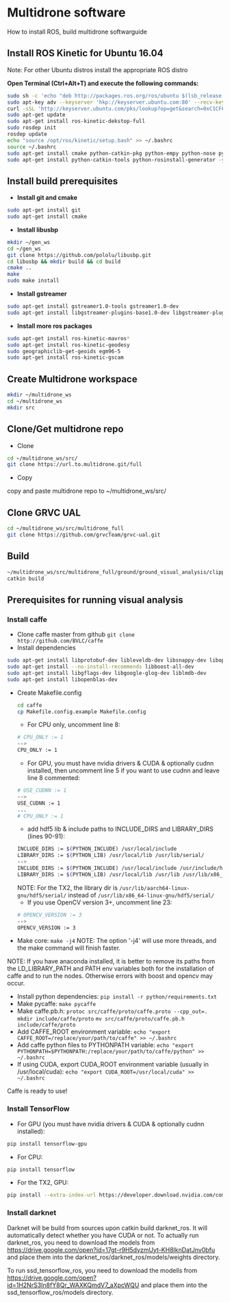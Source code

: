 # Multidrone software

How to install ROS, build multidrone softwarguide

## Install ROS Kinetic for Ubuntu 16.04

Note: For other Ubuntu distros install the appropriate ROS distro

**Open Terminal (Ctrl+Alt+T) and execute the following commands:**

```bash
sudo sh -c 'echo "deb http://packages.ros.org/ros/ubuntu $(lsb_release -sc) main" > /etc/apt/sources.list.d/ros-latest.list'
sudo apt-key adv --keyserver 'hkp://keyserver.ubuntu.com:80' --recv-key C1CF6E31E6BADE8868B172B4F42ED6FBAB17C654
curl -sSL 'http://keyserver.ubuntu.com/pks/lookup?op=get&search=0xC1CF6E31E6BADE8868B172B4F42ED6FBAB17C654' | sudo apt-key add -
sudo apt-get update
sudo apt-get install ros-kinetic-dekstop-full
sudo rosdep init
rosdep update
echo "source /opt/ros/kinetic/setup.bash" >> ~/.bashrc
source ~/.bashrc
sudo apt-get install cmake python-catkin-pkg python-empy python-nose python-setuptools libgtest-dev build-essential
sudo apt-get install python-catkin-tools python-rosinstall-generator -y
```

## Install build prerequisites

* **Install git and cmake**
```bash
sudo apt-get install git
sudo apt-get install cmake
```

* **Install libusbp**

```bash
mkdir ~/gen_ws
cd ~/gen_ws
git clone https://github.com/pololu/libusbp.git
cd libusbp && mkdir build && cd build
cmake ..
make 
sudo make install
```
* **Install gstreamer**
```bash
sudo apt-get install gstreamer1.0-tools gstreamer1.0-dev
sudo apt-get install libgstreamer-plugins-base1.0-dev libgstreamer-plugins-good1.0-dev
```

* **Install more ros packages**
```bash
sudo apt-get install ros-kinetic-mavros*
sudo apt-get install ros-kinetic-geodesy
sudo geographiclib-get-geoids egm96-5
sudo apt-get install ros-kinetic-gscam
```

## Create Multidrone workspace

```bash
mkdir ~/multidrone_ws
cd ~/multidrone_ws
mkdir src
```

## Clone/Get multidrone repo

* Clone
```bash
cd ~/multidrone_ws/src/
git clone https://url.to.multidrone.git/full
```

* Copy

copy and paste multidrone repo to ~/multidrone_ws/src/ 

## Clone GRVC UAL

```bash
cd ~/multidrone_ws/src/multidrone_full
git clone https://github.com/grvcTeam/grvc-ual.git
```

## Build

```bash
~/multidrone_ws/src/multidrone_full/ground/ground_visual_analysis/clipper/make_libs.sh
catkin build
```

## Prerequisites for running visual analysis

### Install caffe
* Clone caffe master from github
`git clone http://github.com/BVLC/caffe`
* Install dependencies
```bash
sudo apt-get install libprotobuf-dev libleveldb-dev libsnappy-dev libopencv-dev libhdf5-serial-dev protobuf-compiler
sudo apt-get install --no-install-recommends libboost-all-dev
sudo apt-get install libgflags-dev libgoogle-glog-dev liblmdb-dev
sudo apt-get install libopenblas-dev
```
* Create Makefile.config
  ```bash
  cd caffe
  cp Makefile.config.example Makefile.config
  ```
  * For CPU only, uncomment line 8:
  ```bash
  # CPU_ONLY := 1
  -->
  CPU_ONLY := 1
  ```
  * For GPU, you must have nvidia drivers & CUDA & optionally cudnn installed, then uncomment line 5 if you want to use cudnn and leave line 8 commented:
  ```bash
  # USE_CUDNN := 1
  -->
  USE_CUDNN := 1
  ...
  # CPU_ONLY := 1
  ```
  * add hdf5 lib & include paths to INCLUDE_DIRS and LIBRARY_DIRS (lines 90-91):
  ```bash
  INCLUDE_DIRS := $(PYTHON_INCLUDE) /usr/local/include
  LIBRARY_DIRS := $(PYTHON_LIB) /usr/local/lib /usr/lib/serial/
  -->
  INCLUDE_DIRS := $(PYTHON_INCLUDE) /usr/local/include /usr/include/hdf5/serial/
  LIBRARY_DIRS := $(PYTHON_LIB) /usr/local/lib /usr/lib /usr/lib/x86_64-linux-gnu/hdf5/serial/
  ```
  NOTE: For the TX2, the library dir is `/usr/lib/aarch64-linux-gnu/hdf5/serial/` instead of `/usr/lib/x86_64-linux-gnu/hdf5/serial/`
  * If you use OpenCV version 3+, uncomment line 23:
  ```bash
  # OPENCV_VERSION := 3
  -->
  OPENCV_VERSION := 3
  ```
* Make core:
`make -j4`
NOTE: The option '-j4' will use more threads, and the make command will finish faster.

NOTE: If you have anaconda installed, it is better to remove its paths from the LD_LIBRARY_PATH and PATH env variables both for the installation of caffe and to run the nodes. Otherwise errors with boost and opencv may occur.
* Install python dependencies:
`pip install -r python/requirements.txt`
* Make pycaffe:
`make pycaffe`
* Make caffe.pb.h:
`protoc src/caffe/proto/caffe.proto --cpp_out=.`
`mkdir include/caffe/proto`
`mv src/caffe/proto/caffe.pb.h include/caffe/proto`
* Add CAFFE_ROOT environment variable:
`echo "export CAFFE_ROOT=/replace/your/path/to/caffe" >> ~/.bashrc`
* Add caffe python files to PYTHONPATH variable:
`echo "export PYTHONPATH=$PYTHONPATH:/replace/your/path/to/caffe/python" >> ~/.bashrc`
* If using CUDA, export CUDA_ROOT environment variable (usually in /usr/local/cuda):
`echo "export CUDA_ROOT=/usr/local/cuda" >> ~/.bashrc`

Caffe is ready to use!

### Install TensorFlow
* For GPU (you must have nvidia drivers & CUDA & optionally cudnn installed):
```bash
pip install tensorflow-gpu
```
* For CPU:
```bash
pip install tensorflow
```

* For the TX2, GPU:
```bash
pip install --extra-index-url https://developer.download.nvidia.com/compute/redist/jp33 tensorflow-gpu
```

### Install darknet
Darknet will be build from sources upon catkin build darknet_ros. It will automatically detect whether you have CUDA or not.
To actually run darknet_ros, you need to download the models from https://drive.google.com/open?id=17gt-r9H5dyzmUyt-KH8lknDatJnv0bfu and place them into the darknet_ros/darknet_ros/models/weights directory.

To run ssd_tensorflow_ros, you need to download the modells from https://drive.google.com/open?id=1H2NrS3In8fY8Qr_WAXKQmdV7_aXpcWQU and place them into the ssd_tensorflow_ros/models directory.


